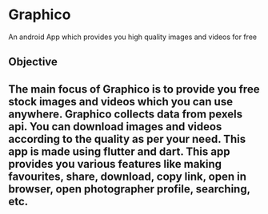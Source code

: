 # Graphico
An android App which provides you high quality images and videos for free
## Objective
The main focus of Graphico is to provide you free stock images and videos which you can use anywhere. Graphico collects data from pexels api. You can download images and videos according to the quality as per your need. This app is made using flutter and dart. This app provides you various features like making favourites, share, download, copy link, open in browser, open photographer profile, searching, etc.
-----
